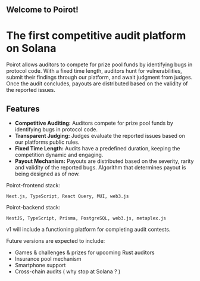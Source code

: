 ## Welcome to Poirot!

# The first competitive audit platform on Solana

Poirot allows auditors to compete for prize pool funds by identifying bugs in protocol code. With a fixed time length, auditors hunt for vulnerabilities, submit their findings through our platform, and await judgment from judges. Once the audit concludes, payouts are distributed based on the validity of the reported issues.

## Features

- **Competitive Auditing:** Auditors compete for prize pool funds by identifying bugs in protocol code.
- **Transparent Judging:** Judges evaluate the reported issues based on our platforms public rules.
- **Fixed Time Length:** Audits have a predefined duration, keeping the competition dynamic and engaging.
- **Payout Mechanism:** Payouts are distributed based on the severity, rarity and validity of the reported bugs. Algorithm that determines payout is being designed as of now.

Poirot-frontend stack: 

    Next.js, TypeScript, React Query, MUI, web3.js

Poirot-backend stack: 

    NestJS, TypeScript, Prisma, PostgreSQL, web3.js, metaplex.js


v1 will include a functioning platform for completing audit contests.

Future versions are expected to include: 
- Games & challenges & prizes for upcoming Rust auditors
- Insurance pool mechanism
- Smartphone support
- Cross-chain audits ( why stop at Solana ? )

<!---
poirotonsolana/poirotonsolana is a ✨ special ✨ repository because its `README.md` (this file) appears on your GitHub profile.
You can click the Preview link to take a look at your changes.
--->
